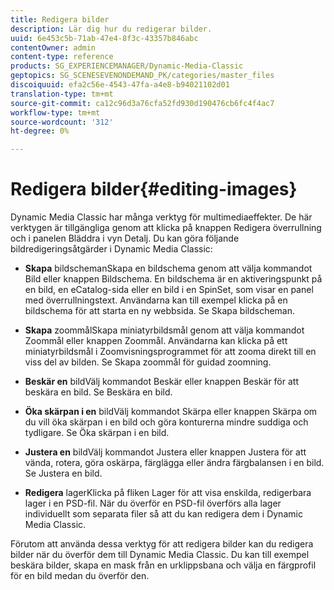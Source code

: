 ```yaml
---
title: Redigera bilder
description: Lär dig hur du redigerar bilder.
uuid: 6e453c5b-71ab-47e4-8f3c-43357b846abc
contentOwner: admin
content-type: reference
products: SG_EXPERIENCEMANAGER/Dynamic-Media-Classic
geptopics: SG_SCENESEVENONDEMAND_PK/categories/master_files
discoiquuid: efa2c56e-4543-47fa-a4e8-b94021102d01
translation-type: tm+mt
source-git-commit: ca12c96d3a76cfa52fd930d190476cb6fc4f4ac7
workflow-type: tm+mt
source-wordcount: '312'
ht-degree: 0%

---
```



# Redigera bilder{#editing-images}

Dynamic Media Classic har många verktyg för multimediaeffekter. De här verktygen är tillgängliga genom att klicka på knappen Redigera överrullning och i panelen Bläddra i vyn Detalj. Du kan göra följande bildredigeringsåtgärder i Dynamic Media Classic:

* **Skapa**
bildschemanSkapa en bildschema genom att välja kommandot Bild eller knappen Bildschema. En bildschema är en aktiveringspunkt på en bild, en eCatalog-sida eller en bild i en SpinSet, som visar en panel med överrullningstext. Användarna kan till exempel klicka på en bildschema för att starta en ny webbsida. Se Skapa bildscheman.

* **Skapa**
zoommålSkapa miniatyrbildsmål genom att välja kommandot Zoommål eller knappen Zoommål. Användarna kan klicka på ett miniatyrbildsmål i Zoomvisningsprogrammet för att zooma direkt till en viss del av bilden. Se Skapa zoommål för guidad zoomning.

* **Beskär en**
bildVälj kommandot Beskär eller knappen Beskär för att beskära en bild. Se Beskära en bild.

* **Öka skärpan i en**
bildVälj kommandot Skärpa eller knappen Skärpa om du vill öka skärpan i en bild och göra konturerna mindre suddiga och tydligare. Se Öka skärpan i en bild.

* **Justera en**
bildVälj kommandot Justera eller knappen Justera för att vända, rotera, göra oskärpa, färglägga eller ändra färgbalansen i en bild. Se Justera en bild.

* **Redigera**
lagerKlicka på fliken Lager för att visa enskilda, redigerbara lager i en PSD-fil. När du överför en PSD-fil överförs alla lager individuellt som separata filer så att du kan redigera dem i Dynamic Media Classic.

Förutom att använda dessa verktyg för att redigera bilder kan du redigera bilder när du överför dem till Dynamic Media Classic. Du kan till exempel beskära bilder, skapa en mask från en urklippsbana och välja en färgprofil för en bild medan du överför den.
